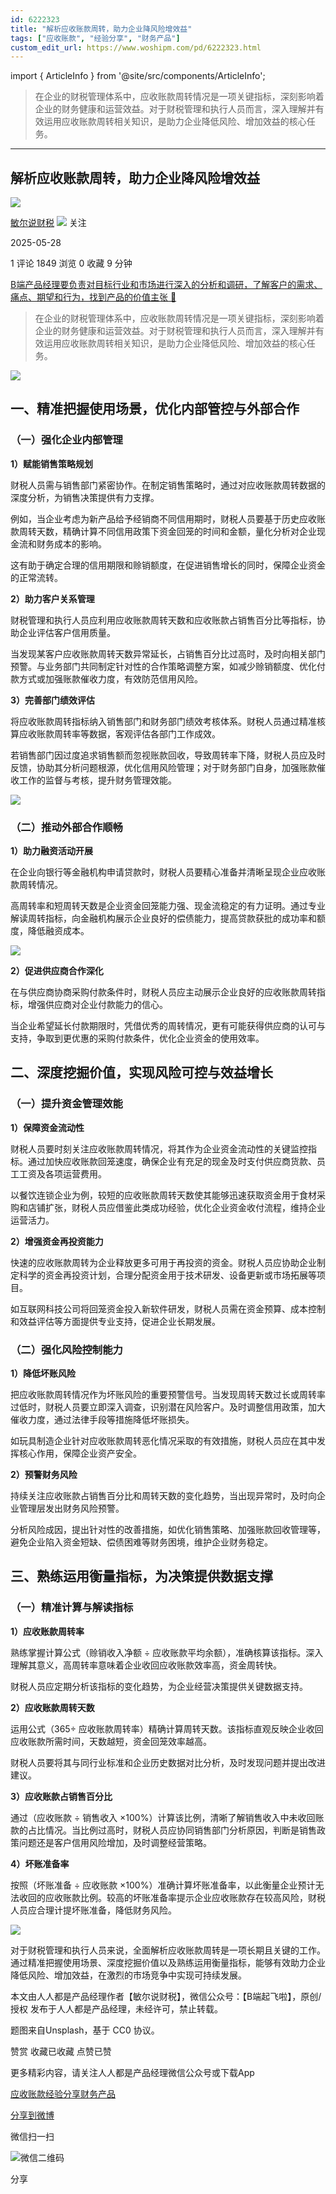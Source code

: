 ```yaml
---
id: 6222323
title: "解析应收账款周转，助力企业降风险增效益"
tags: ["应收账款", "经验分享", "财务产品"]
custom_edit_url: https://www.woshipm.com/pd/6222323.html
---
```

import { ArticleInfo } from '@site/src/components/ArticleInfo';

<ArticleInfo
    author="敏尔说财税"
    authorLink="https://www.woshipm.com/u/373488"
    published="2025-05-28"
    views={1849}
    comments={1}
    collects={0}
/>

> 在企业的财税管理体系中，应收账款周转情况是一项关键指标，深刻影响着企业的财务健康和运营效益。对于财税管理和执行人员而言，深入理解并有效运用应收账款周转相关知识，是助力企业降低风险、增加效益的核心任务。

---

## 解析应收账款周转，助力企业降风险增效益

[![](https://static.woshipm.com/view/woshipm_api_def_20240915085304_8339.jpg?imageView2/1/w/72/h/72/q/100)](https://www.woshipm.com/u/373488)

[敏尔说财税](https://www.woshipm.com/u/373488) ![](https://static.woshipm.com/tag/1101_1@2x.png) 关注

2025-05-28

1 评论 1849 浏览 0 收藏 9 分钟

[B端产品经理要负责对目标行业和市场进行深入的分析和调研，了解客户的需求、痛点、期望和行为，找到产品的价值主张 🔗](https://ke.qidianla.com/courses/bcpm)

> 在企业的财税管理体系中，应收账款周转情况是一项关键指标，深刻影响着企业的财务健康和运营效益。对于财税管理和执行人员而言，深入理解并有效运用应收账款周转相关知识，是助力企业降低风险、增加效益的核心任务。

![](https://image.woshipm.com/2023/04/14/7785da1c-daa1-11ed-aee8-00163e0b5ff3.png)

## 一、精准把握使用场景，优化内部管控与外部合作

### （一）强化企业内部管理

**1）赋能销售策略规划**

财税人员需与销售部门紧密协作。在制定销售策略时，通过对应收账款周转数据的深度分析，为销售决策提供有力支撑。

例如，当企业考虑为新产品给予经销商不同信用期时，财税人员要基于历史应收账款周转天数，精确计算不同信用政策下资金回笼的时间和金额，量化分析对企业现金流和财务成本的影响。

这有助于确定合理的信用期限和赊销额度，在促进销售增长的同时，保障企业资金的正常流转。

**2）助力客户关系管理**

财税管理和执行人员应利用应收账款周转天数和应收账款占销售百分比等指标，协助企业评估客户信用质量。

当发现某客户应收账款周转天数异常延长，占销售百分比过高时，及时向相关部门预警。与业务部门共同制定针对性的合作策略调整方案，如减少赊销额度、优化付款方式或加强账款催收力度，有效防范信用风险。

**3）完善部门绩效评估**

将应收账款周转指标纳入销售部门和财务部门绩效考核体系。财税人员通过精准核算应收账款周转率等数据，客观评估各部门工作成效。

若销售部门因过度追求销售额而忽视账款回收，导致周转率下降，财税人员应及时反馈，协助其分析问题根源，优化信用风险管理；对于财务部门自身，加强账款催收工作的监督与考核，提升财务管理效能。

![](https://image.woshipm.com/wp-files/2025/05/M5SFL1clyHoqbMcqiGne.jpeg)

### （二）推动外部合作顺畅

**1）助力融资活动开展**

在企业向银行等金融机构申请贷款时，财税人员要精心准备并清晰呈现企业应收账款周转情况。

高周转率和短周转天数是企业资金回笼能力强、现金流稳定的有力证明。通过专业解读周转指标，向金融机构展示企业良好的偿债能力，提高贷款获批的成功率和额度，降低融资成本。

![](https://image.woshipm.com/wp-files/2025/05/CFd4SFxzSHmBVZZCUExq.jpeg)

**2）促进供应商合作深化**

在与供应商协商采购付款条件时，财税人员应主动展示企业良好的应收账款周转指标，增强供应商对企业付款能力的信心。

当企业希望延长付款期限时，凭借优秀的周转情况，更有可能获得供应商的认可与支持，争取到更优惠的采购付款条件，优化企业资金的使用效率。

## 二、深度挖掘价值，实现风险可控与效益增长

### （一）提升资金管理效能

**1）保障资金流动性**

财税人员要时刻关注应收账款周转情况，将其作为企业资金流动性的关键监控指标。通过加快应收账款回笼速度，确保企业有充足的现金及时支付供应商货款、员工工资及各项运营费用。

以餐饮连锁企业为例，较短的应收账款周转天数使其能够迅速获取资金用于食材采购和店铺扩张，财税人员应借鉴此类成功经验，优化企业资金收付流程，维持企业运营活力。

**2）增强资金再投资能力**

快速的应收账款周转为企业释放更多可用于再投资的资金。财税人员应协助企业制定科学的资金再投资计划，合理分配资金用于技术研发、设备更新或市场拓展等项目。

如互联网科技公司将回笼资金投入新软件研发，财税人员需在资金预算、成本控制和效益评估等方面提供专业支持，促进企业长期发展。

### （二）强化风险控制能力

**1）降低坏账风险**

把应收账款周转情况作为坏账风险的重要预警信号。当发现周转天数过长或周转率过低时，财税人员要立即深入调查，识别潜在风险客户。及时调整信用政策，加大催收力度，通过法律手段等措施降低坏账损失。

如玩具制造企业针对应收账款周转恶化情况采取的有效措施，财税人员应在其中发挥核心作用，保障企业资产安全。

**2）预警财务风险**

持续关注应收账款占销售百分比和周转天数的变化趋势，当出现异常时，及时向企业管理层发出财务风险预警。

分析风险成因，提出针对性的改善措施，如优化销售策略、加强账款回收管理等，避免企业陷入资金短缺、偿债困难等财务困境，维护企业财务稳定。

## 三、熟练运用衡量指标，为决策提供数据支撑

### （一）精准计算与解读指标

**1）应收账款周转率**

熟练掌握计算公式（赊销收入净额 ÷ 应收账款平均余额），准确核算该指标。深入理解其意义，高周转率意味着企业收回应收账款效率高，资金周转快。

财税人员应定期分析该指标的变化趋势，为企业经营决策提供关键数据支持。

**2）应收账款周转天数**

运用公式（365÷ 应收账款周转率）精确计算周转天数。该指标直观反映企业收回应收账款所需时间，天数越短，资金回笼效率越高。

财税人员要将其与同行业标准和企业历史数据对比分析，及时发现问题并提出改进建议。

**3）应收账款占销售百分比**

通过（应收账款 ÷ 销售收入 ×100%）计算该比例，清晰了解销售收入中未收回账款的占比情况。当比例过高时，财税人员应协同销售部门分析原因，判断是销售政策问题还是客户信用风险增加，及时调整经营策略。

**4）坏账准备率**

按照（坏账准备 ÷ 应收账款 ×100%）准确计算坏账准备率，以此衡量企业预计无法收回的应收账款比例。较高的坏账准备率提示企业应收账款存在较高风险，财税人员应合理计提坏账准备，降低财务风险。

![](https://image.woshipm.com/wp-files/2025/05/mkbA9nWs7EJN6LoExY8w.jpeg)

对于财税管理和执行人员来说，全面解析应收账款周转是一项长期且关键的工作。通过精准把握使用场景、深度挖掘价值以及熟练运用衡量指标，能够有效助力企业降低风险、增加效益，在激烈的市场竞争中实现可持续发展。

本文由人人都是产品经理作者【敏尔说财税】，微信公众号：【B端起飞啦】，原创/授权 发布于人人都是产品经理，未经许可，禁止转载。

题图来自Unsplash，基于 CC0 协议。

赞赏 收藏已收藏 点赞已赞

更多精彩内容，请关注人人都是产品经理微信公众号或下载App

[应收账款](https://www.woshipm.com/tag/%e5%ba%94%e6%94%b6%e8%b4%a6%e6%ac%be)[经验分享](https://www.woshipm.com/tag/%e7%bb%8f%e9%aa%8c%e5%88%86%e4%ba%ab)[财务产品](https://www.woshipm.com/tag/%e8%b4%a2%e5%8a%a1%e4%ba%a7%e5%93%81)

[分享到微博](https://service.weibo.com/share/share.php?appkey=2775287854&title=解析应收账款周转，助力企业降风险增效益&url=https://www.woshipm.com/pd/6222323.html&pic=https://image.woshipm.com/2023/04/14/7785da1c-daa1-11ed-aee8-00163e0b5ff3.png)

微信扫一扫

![微信二维码](https://api.pwmqr.com/qrcode/create/?url=https://www.woshipm.com/pd/6222323.html)

分享